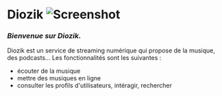# Diozik ![Screenshot](image-readme/icon.ico)

### _Bienvenue sur Diozik._
Diozik est un service de streaming numérique qui propose de la musique, des podcasts... Les fonctionnalités sont les suivantes :
- écouter de la musique
- mettre des musiques en ligne
- consulter les profils d'utilisateurs, intéragir, rechercher
